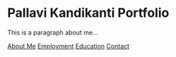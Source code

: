 # Pallavi Kandikanti Portfolio

This is a paragraph about me...

[About Me](index.markdown)
[Employment](employment.markdown)
[Education](education.markdown)
[Contact](contact.markdown)